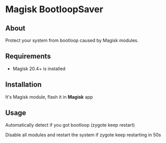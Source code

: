 # Magisk BootloopSaver
## About
Protect your system from bootloop caused by Magisk modules.

## Requirements
- Magisk 20.4+ is installed

## Installation
It's Magisk module, flash it in **Magisk** app

## Usage

Automatically detect if you got bootloop (zygote keep restart)

Disable all modules and restart the system if zygote keep restarting in 50s

